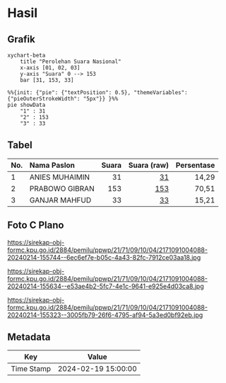 # Hasil

## Grafik

```mermaid
xychart-beta
    title "Perolehan Suara Nasional"
    x-axis [01, 02, 03]
    y-axis "Suara" 0 --> 153
    bar [31, 153, 33]
```

```mermaid
%%{init: {"pie": {"textPosition": 0.5}, "themeVariables": {"pieOuterStrokeWidth": "5px"}} }%%
pie showData
    "1" : 31
    "2" : 153
    "3" : 33
```

## Tabel

| No. | Nama Paslon    | Suara | Suara (raw) | Persentase |
|:--- |:-------------- | -----:| -----------:| ----------:|
| 1   | ANIES MUHAIMIN | 31    | [31][p-1]   | 14,29      |
| 2   | PRABOWO GIBRAN | 153   | [153][p-2]  | 70,51      |
| 3   | GANJAR MAHFUD  | 33    | [33][p-3]   | 15,21      |


[p-1]: https://github.com/gigit-pemilu/pemilu-2024/blob/main/pilpres/hitung-suara/sub/21-kepulauan-riau/sub/71-kota-batam/sub/09-bengkong/sub/1004-tanjung-buntung/sub/088-tps/sub/paslon-1.txt
[p-2]: https://github.com/gigit-pemilu/pemilu-2024/blob/main/pilpres/hitung-suara/sub/21-kepulauan-riau/sub/71-kota-batam/sub/09-bengkong/sub/1004-tanjung-buntung/sub/088-tps/sub/paslon-2.txt
[p-3]: https://github.com/gigit-pemilu/pemilu-2024/blob/main/pilpres/hitung-suara/sub/21-kepulauan-riau/sub/71-kota-batam/sub/09-bengkong/sub/1004-tanjung-buntung/sub/088-tps/sub/paslon-3.txt

## Foto C Plano

https://sirekap-obj-formc.kpu.go.id/2884/pemilu/ppwp/21/71/09/10/04/2171091004088-20240214-155744--6ec6ef7e-b05c-4a43-82fc-7912ce03aa18.jpg

https://sirekap-obj-formc.kpu.go.id/2884/pemilu/ppwp/21/71/09/10/04/2171091004088-20240214-155634--e53ae4b2-5fc7-4e1c-9641-e925e4d03ca8.jpg

https://sirekap-obj-formc.kpu.go.id/2884/pemilu/ppwp/21/71/09/10/04/2171091004088-20240214-155323--3005fb79-26f6-4795-af94-5a3ed0bf92eb.jpg


## Metadata

| Key        | Value               |
| ---------- | ------------------- |
| Time Stamp | 2024-02-19 15:00:00 |



